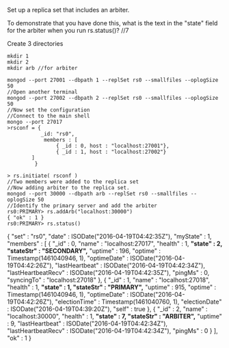 Set up a replica set that includes an arbiter.

To demonstrate that you have done this, what is the text in the "state" field for the arbiter when you run rs.status()? //7

Create 3 directories
```
mkdir 1
mkdir 2
mkdir arb //for arbiter
```
```
mongod --port 27001 --dbpath 1 --replSet rs0 --smallfiles --oplogSize 50
//Open another terminal
mongod --port 27002 --dbpath 2 --replSet rs0 --smallfiles --oplogSize 50
//Now set the configuration
//Connect to the main shell
mongo --port 27017
>rsconf = {
           _id: "rs0",
            members : [
                { _id : 0, host : "localhost:27001"},
                { _id : 1, host : "localhost:27002"}
        ]
         }
         
> rs.initiate( rsconf )
//Two members were added to the replica set
//Now adding arbiter to the replica set.
mongod --port 30000 --dbpath arb --replSet rs0 --smallfiles --oplogSize 50
//Identify the primary server and add the arbiter
rs0:PRIMARY> rs.addArb("localhost:30000")
{ "ok" : 1 }
rs0:PRIMARY> rs.status()
```
{
        "set" : "rs0",
        "date" : ISODate("2016-04-19T04:42:35Z"),
        "myState" : 1,
        "members" : [
                {
                        "_id" : 0,
                        "name" : "localhost:27017",
                        "health" : 1,
                        **"state" : 2,
                        "stateStr" : "SECONDARY",**
                        "uptime" : 196,
                        "optime" : Timestamp(1461040946, 1),
                        "optimeDate" : ISODate("2016-04-19T04:42:26Z"),
                        "lastHeartbeat" : ISODate("2016-04-19T04:42:34Z"),
                        "lastHeartbeatRecv" : ISODate("2016-04-19T04:42:35Z"),
                        "pingMs" : 0,
                        "syncingTo" : "localhost:27018"
                },
                {
                        "_id" : 1,
                        "name" : "localhost:27018",
                        "health" : 1,
                        **"state" : 1,
                        "stateStr" : "PRIMARY",**
                        "uptime" : 915,
                        "optime" : Timestamp(1461040946, 1),
                        "optimeDate" : ISODate("2016-04-19T04:42:26Z"),
                        "electionTime" : Timestamp(1461040760, 1),
                        "electionDate" : ISODate("2016-04-19T04:39:20Z"),
                        "self" : true
                },
                {
                        "_id" : 2,
                        "name" : "localhost:30000",
                        "health" : 1,
                        **"state" : 7,
                        "stateStr" : "ARBITER",**
                        "uptime" : 9,
                        "lastHeartbeat" : ISODate("2016-04-19T04:42:34Z"),
                        "lastHeartbeatRecv" : ISODate("2016-04-19T04:42:34Z"),
                        "pingMs" : 0
                }
        ],
        "ok" : 1
}
